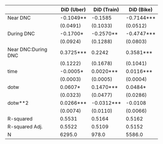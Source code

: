 |                     | DiD (Uber)   | DiD (Train)   | DiD (Bike)   |
|---------------------|--------------|---------------|--------------|
| Near DNC            | -0.1049**    | -0.1585       | -0.7144***   |
|                     | (0.0491)     | (0.1033)      | (0.0512)     |
| During DNC          | -0.1700*     | -0.2570**     | -0.4747***   |
|                     | (0.0924)     | (0.1288)      | (0.0803)     |
| Near DNC:During DNC | 0.3725***    | 0.2242        | 0.3581***    |
|                     | (0.1222)     | (0.1678)      | (0.1041)     |
| time                | -0.0005*     | 0.0020***     | 0.0116***    |
|                     | (0.0003)     | (0.0005)      | (0.0004)     |
| dotw                | 0.0607*      | 0.1470***     | 0.0484*      |
|                     | (0.0323)     | (0.0477)      | (0.0286)     |
| dotw**2             | 0.0266***    | -0.0312***    | -0.0108      |
|                     | (0.0074)     | (0.0110)      | (0.0066)     |
| R-squared           | 0.5531       | 0.5164        | 0.5162       |
| R-squared Adj.      | 0.5522       | 0.5109        | 0.5152       |
| N                   | 6295.0       | 978.0         | 5586.0       |